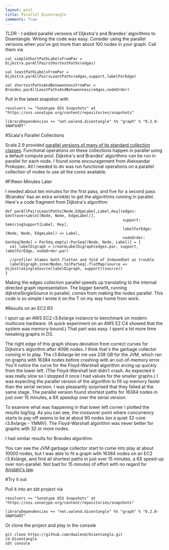 ```yaml
---
layout: post
title: Parallel Disentangle
comments: True
---
```


<script type="text/javascript" src="../disentangleParGraphs/js/d3.v3.js"></script>
<script type="text/javascript"src="../disentangleParGraphs/js/queue.js"></script>
<script type="text/javascript"src="../disentangleParGraphs/js/plot.js"></script>


TLDR - I added parallel versions of Dijkstra's and Brandes' algorithms to Disentangle. Writing the code was easy. Consider using the parallel versions when you've got more than about 100 nodes in your graph. Call them via

    val simpleShortPathLabelsFromPar = Dijkstra.parAllPairsShortestPaths(edges)

    val leastPathLabelsFromPar = Dijkstra.parAllPairsLeastPaths(edges,support,labelForEdge)

    val shortestPathsAndBetweennessFromPar = Brandes.parAllLeastPathsAndBetweenness(edges,nodeOrder)

Pull in the latest snapshot with

    resolvers += "Sonatype OSS Snapshots" at "https://oss.sonatype.org/content/repositories/snapshots"

    libraryDependencies += "net.walend.disentangle" %% "graph" % "0.2.0-SNAPSHOT"


#Scala's Parallel Collections

Scala 2.9 provided [parallel versions of many of its standard collection classes](http://docs.scala-lang.org/overviews/parallel-collections/overview.html). Functional operations on these collections happen in parallel using a default compute pool. Dijkstra's and Brandes' algorithms can be run in parallel for each node. I found some encouragement from Aleksandar Prokopec. All I needed to do was run functional operations on a parallel collection of nodes to use all the cores available. 

#Fifteen Minutes Later

I needed about ten minutes for the first pass, and five for a second pass (Brandes' has an extra wrinkle) to get the algorithms running in parallel. Here's a code fragment from Dijkstra's algorithm:

    def parAllPairsLeastPaths[Node,EdgeLabel,Label,Key](edges: GenTraversable[(Node, Node, EdgeLabel)],
                                                        support: SemiringSupport[Label, Key],
                                                        labelForEdge: (Node, Node, EdgeLabel) => Label,
                                                        nodeOrder: GenSeq[Node] = ParSeq.empty):ParSeq[(Node, Node, Label)] = {
      val labelDigraph = createLabelDigraph(edges.par, support, labelForEdge, nodeOrder.par)

      //profiler blames both flatten and fold of IndexedSet as trouble
      labelDigraph.innerNodes.to[ParSeq].flatMap(source => dijkstraSingleSource(labelDigraph, support)(source))
    }

Making the edges collection parallel speeds up translating to the internal directed graph representation. The bigger benefit, running dijkstraSingleSource in parallel, comes from making the nodes parallel. This code is so simple I wrote it on the T on my way home from work.

#Results on an EC2 R3

I spun up an AWS EC2 r3.8xlarge instance to benchmark on modern multicore hardware. (A quick experiment on an AWS E2 C4 showed that the system was memory-bound.) That part was easy. I spent a lot more time tweaking graphs in D3.
 
<div id="linearDijkstra"></div>
 <script type="text/javascript">
    plot3Results(false,"#linearDijkstra","../disentangleParGraphs/results/dijkstra.csv","../../../../benchmark/results/v0.1.2/r3.8xlarge/parDijkstra.csv","../../../../benchmark/results/v0.1.2/r3.8xlarge/floydWarshall.csv")
</script>
 
The right edge of this graph shows deviation from correct curves for Dijkstra's algorithm after 4096 nodes. I think that's the garbage collector coming in to play. The r3.8xlarge let me use 238 GB for the JVM, which ran on graphs with 16384 nodes before crashing with an out-of-memory error. You'll notice the curve for the Floyd-Warshall algorithm arcing up quickly from the lower left. (The Floyd-Warshall test didn't crash. As expected it was really slow so I stopped it once I had values for the smaller graphs.) I was expecting the parallel version of the algorithm to fill up memory faster than the serial version. I was pleasantly surprised that they failed at the same stage. The parallel version found shortest paths for 16384 nodes in just over 15 minutes, a 6X speedup over the serial version. 
 
<div id="logDijkstra"></div>
<script type="text/javascript">
    plot3Results(true,"#logDijkstra","../disentangleParGraphs/results/dijkstra.csv","../../../../benchmark/results/v0.1.2/r3.8xlarge/parDijkstra.csv","../../../../benchmark/results/v0.1.2/r3.8xlarge/floydWarshall.csv")
</script>

To examine what was happening in that lower left corner I plotted the results log/log. As you can see, the crossover point where concurrency starts to pay off seems to be at about 90 nodes (on a quiet 32-core r3.8xlarge - YMMV). The Floyd-Warshall algorithm was never better for graphs with 32 or more nodes.

I had similar results for Brandes algorithm.

<div id="linearBrandes"></div>
<script type="text/javascript">
    plot2Results(false,"#linearBrandes","../disentangleParGraphs/results/brandes.csv","../../../../benchmark/results/v0.1.2/r3.8xlarge/parBrandes.csv")
</script>

<div id="logBrandes"></div>
<script type="text/javascript">
    plot2Results(true,"#logBrandes","../disentangleParGraphs/results/brandes.csv","../../../../benchmark/results/v0.1.2/r3.8xlarge/parBrandes.csv")
</script>

You can see the JVM garbage collector start to come into play at about 10000 nodes, but I was able to fit a graph with 16384 nodes on an EC2 r3.8xlarge, and find all shortest paths in just over 15 minutes, a 6X speed-up over non-parallel. Not bad for 15 minutes of effort with no regard for [Amdahl's law](https://en.wikipedia.org/wiki/Amdahl%27s_law).

#Try it out 

Pull it into an sbt project via

    resolvers += "Sonatype OSS Snapshots" at "https://oss.sonatype.org/content/repositories/snapshots"

    libraryDependencies += "net.walend.disentangle" %% "graph" % "0.2.0-SNAPSHOT"

Or clone the project and play in the console

    git clone https://github.com/dwalend/Disentangle.git
    cd Disentangle
    sbt console
